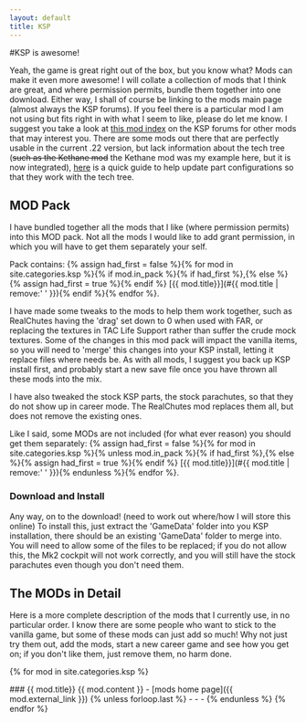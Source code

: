 ```yaml
---
layout: default
title: KSP
---
```




#KSP is awesome!

Yeah, the game is great right out of the box, but you know what? Mods can make it even more awesome!
I will collate a collection of mods that I think are great, and where permission permits, bundle them together into one download. 
Either way, I shall of course be linking to the mods main page (almost always the KSP forums).
If you feel there is a particular mod I am not using but fits right in with what I seem to like, please do let me know.
I suggest you take a look at [this mod index](http://forum.kerbalspaceprogram.com/threads/55401-Community-Mods-and-Plugins-Library) on the KSP forums for other mods that may interest you.
There are some mods out there that are perfectly usable in the current .22 version, but lack information about the tech tree (~~such as the Kethane mod~~ the Kethane mod was my example here, but it is now integrated), [here](http://en.reddit.com/r/KerbalSpaceProgram/comments/1om2i8/how_to_integrate_mods_into_career_mode/) is a quick guide to help update part configurations so that they work with the tech tree.

## MOD Pack

I have bundled together all the mods that I like (where permission permits) into this MOD pack. 
Not all the mods I would like to add grant permission, in which you will have to get them separately your self.

Pack contains:
{% assign had_first = false %}{% for mod in site.categories.ksp %}{% if mod.in_pack %}{% if had_first %},{% else %}{% assign had_first = true %}{% endif %} [{{ mod.title}}](#{{ mod.title | remove:' ' }}){% endif %}{% endfor %}.

I have made some tweaks to the mods to help them work together, such as RealChutes having the 'drag' set down to 0 when used with FAR, or replacing the textures in TAC Life Support rather than suffer the crude mock textures. 
Some of the changes in this mod pack will impact the vanilla items, so you will need to 'merge' this changes into your KSP install, letting it replace files where needs be. 
As with all mods, I suggest you back up KSP install first, and probably start a new save file once you have thrown all these mods into the mix.

I have also tweaked the stock KSP parts, the stock parachutes, so that they do not show up in career mode. 
The RealChutes mod replaces them all, but does not remove the existing ones.

Like I said, some MODs  are not included (for what ever reason) you should get them separately: 
{% assign had_first = false %}{% for mod in site.categories.ksp %}{% unless mod.in_pack %}{% if had_first %},{% else %}{% assign had_first = true %}{% endif %} [{{ mod.title}}](#{{ mod.title | remove:' ' }}){% endunless %}{% endfor %}.

### Download and Install

Any way, on to the download! (need to work out where/how I will store this online) To install this, just extract the 'GameData' folder into you KSP installation, there should be an existing 'GameData' folder to merge into.
You will need to allow some of the files to be replaced; if you do not allow this, the Mk2 cockpit will not work correctly, and you will still have the stock parachutes even though you don't need them.

## The MODs in Detail

Here is a more complete description of the mods that I currently use, in no particular order. 
I know there are some people who want to stick to the vanilla game, but some of these mods can just add so much! 
Why not just try them out, add the mods, start a new career game and see how you get on; 
if you don't like them, just remove them, no harm done.

{% for mod in site.categories.ksp %}

<a name="{{ mod.title | remove:' ' }}">
</a>
### {{ mod.title}}
{{ mod.content }}
 - [mods home page]({{ mod.external_link }})
{% unless forloop.last %}
- - -
{% endunless %}
{% endfor %}
